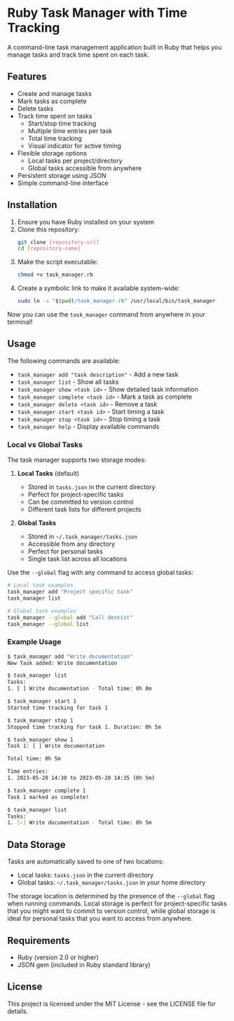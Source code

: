 # Ruby Task Manager with Time Tracking

A command-line task management application built in Ruby that helps you manage tasks and track time spent on each task.

## Features

- Create and manage tasks
- Mark tasks as complete
- Delete tasks
- Track time spent on tasks
  - Start/stop time tracking
  - Multiple time entries per task
  - Total time tracking
  - Visual indicator for active timing
- Flexible storage options
  - Local tasks per project/directory
  - Global tasks accessible from anywhere
- Persistent storage using JSON
- Simple command-line interface

## Installation

1. Ensure you have Ruby installed on your system
2. Clone this repository:
   ```bash
   git clone [repository-url]
   cd [repository-name]
   ```
3. Make the script executable:
   ```bash
   chmod +x task_manager.rb
   ```
4. Create a symbolic link to make it available system-wide:
   ```bash
   sudo ln -s "$(pwd)/task_manager.rb" /usr/local/bin/task_manager
   ```

Now you can use the `task_manager` command from anywhere in your terminal!

## Usage

The following commands are available:

- `task_manager add "task description"` - Add a new task
- `task_manager list` - Show all tasks
- `task_manager show <task id>` - Show detailed task information
- `task_manager complete <task id>` - Mark a task as complete
- `task_manager delete <task id>` - Remove a task
- `task_manager start <task id>` - Start timing a task
- `task_manager stop <task id>` - Stop timing a task
- `task_manager help` - Display available commands

### Local vs Global Tasks

The task manager supports two storage modes:

1. **Local Tasks** (default)
   - Stored in `tasks.json` in the current directory
   - Perfect for project-specific tasks
   - Can be committed to version control
   - Different task lists for different projects

2. **Global Tasks**
   - Stored in `~/.task_manager/tasks.json`
   - Accessible from any directory
   - Perfect for personal tasks
   - Single task list across all locations

Use the `--global` flag with any command to access global tasks:

```bash
# Local task examples
task_manager add "Project specific task"
task_manager list

# Global task examples
task_manager --global add "Call dentist"
task_manager --global list
```

### Example Usage

```bash
$ task_manager add "Write documentation"
New Task added: Write documentation

$ task_manager list
Tasks:
1. [ ] Write documentation - Total time: 0h 0m

$ task_manager start 1
Started time tracking for task 1

$ task_manager stop 1
Stopped time tracking for task 1. Duration: 0h 5m

$ task_manager show 1
Task 1: [ ] Write documentation

Total time: 0h 5m

Time entries:
1. 2023-05-20 14:30 to 2023-05-20 14:35 (0h 5m)

$ task_manager complete 1
Task 1 marked as complete!

$ task_manager list
Tasks:
1. [✓] Write documentation - Total time: 0h 5m
```

## Data Storage

Tasks are automatically saved to one of two locations:

- Local tasks: `tasks.json` in the current directory
- Global tasks: `~/.task_manager/tasks.json` in your home directory

The storage location is determined by the presence of the `--global` flag when running commands.
Local storage is perfect for project-specific tasks that you might want to commit to version control,
while global storage is ideal for personal tasks that you want to access from anywhere.

## Requirements

- Ruby (version 2.0 or higher)
- JSON gem (included in Ruby standard library)

## License

This project is licensed under the MIT License - see the LICENSE file for details.
